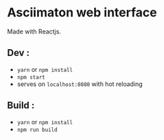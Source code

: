 # Asciimaton web interface

Made with Reactjs.

## Dev :

- `yarn` or `npm install`
- `npm start` 
- serves on `localhost:8080` with hot reloading

## Build :

- `yarn` or `npm install`
- `npm run build`
